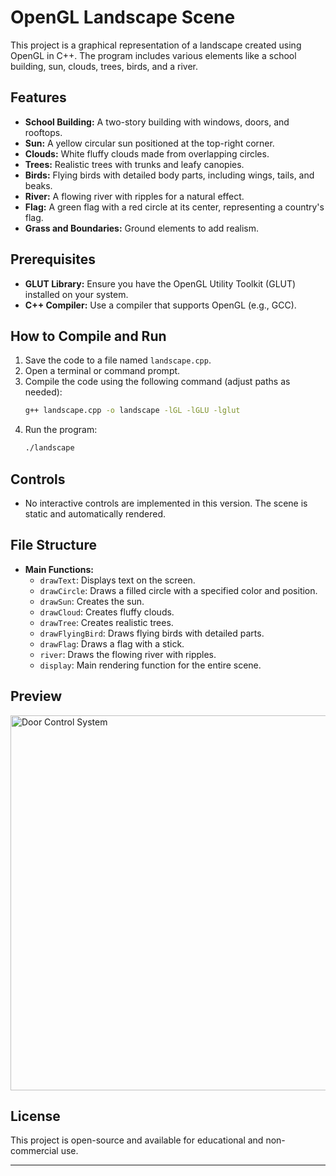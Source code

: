 
# OpenGL Landscape Scene

This project is a graphical representation of a landscape created using OpenGL in C++. 
The program includes various elements like a school building, sun, clouds, trees, birds, and a river.

## Features

- **School Building:** A two-story building with windows, doors, and rooftops.
- **Sun:** A yellow circular sun positioned at the top-right corner.
- **Clouds:** White fluffy clouds made from overlapping circles.
- **Trees:** Realistic trees with trunks and leafy canopies.
- **Birds:** Flying birds with detailed body parts, including wings, tails, and beaks.
- **River:** A flowing river with ripples for a natural effect.
- **Flag:** A green flag with a red circle at its center, representing a country's flag.
- **Grass and Boundaries:** Ground elements to add realism.

## Prerequisites

- **GLUT Library:** Ensure you have the OpenGL Utility Toolkit (GLUT) installed on your system.
- **C++ Compiler:** Use a compiler that supports OpenGL (e.g., GCC).

## How to Compile and Run

1. Save the code to a file named `landscape.cpp`.
2. Open a terminal or command prompt.
3. Compile the code using the following command (adjust paths as needed):
   ```bash
   g++ landscape.cpp -o landscape -lGL -lGLU -lglut
   ```
4. Run the program:
   ```bash
   ./landscape
   ```

## Controls

- No interactive controls are implemented in this version. The scene is static and automatically rendered.

## File Structure

- **Main Functions:**
  - `drawText`: Displays text on the screen.
  - `drawCircle`: Draws a filled circle with a specified color and position.
  - `drawSun`: Creates the sun.
  - `drawCloud`: Creates fluffy clouds.
  - `drawTree`: Creates realistic trees.
  - `drawFlyingBird`: Draws flying birds with detailed parts.
  - `drawFlag`: Draws a flag with a stick.
  - `river`: Draws the flowing river with ripples.
  - `display`: Main rendering function for the entire scene.

## Preview
<img src="https://github.com/user-attachments/assets/83ab5ec9-a065-4671-87ac-af09962d743a" alt="Door Control System" width="600px">



## License

This project is open-source and available for educational and non-commercial use.

---

